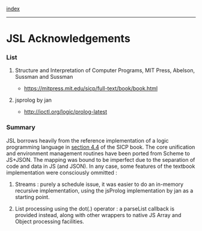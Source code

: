 [index](/docs/html/index.html)

---

# JSL Acknowledgements

### List 

1.  Structure and Interpretation of Computer Programs, MIT Press, Abelson, Sussman and Sussman
    * https://mitpress.mit.edu/sicp/full-text/book/book.html

2. jsprolog by jan
    * http://ioctl.org/logic/prolog-latest

### Summary

JSL borrows heavily from the reference implementation of a logic programming language in [section 4.4](https://mitpress.mit.edu/sicp/full-text/book/book-Z-H-29.html#%_sec_4.4) of the SICP book. The core unification and environment management routines have been ported from Scheme to JS+JSON. The mapping was bound to be imperfect due to the separation of code and data in JS (and JSON). In any case, some features of the textbook implementation were consciously ommitted :

1. Streams : purely a schedule issue, it was easier to do an in-memory recursive implementation, using the jsProlog implementation by jan as a starting point.

1. List processing using the dot(.) operator : a parseList callback is provided instead, along with other wrappers to native JS Array and Object processing facilities.
